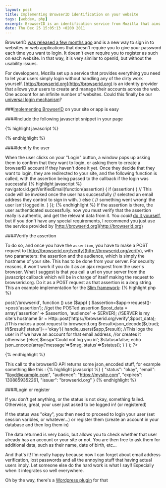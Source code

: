 ```yaml
---
layout: post
title: Implementing BrowserID identification on your website
tags: [webdev, php]
excerpt: BrowserID is an identification service from Mozilla that aims to remove the need for accounts at each website we visit. I explain how to implement it on your site
date: Thu Dec 25 15:05:13 +0200 2011
---
```



BrowserID [was released a few months ago](http://identity.mozilla.com/post/7616727542/introducing-browserid-a-better-way-to-sign-in) and is a new way to sign in to websites or web applications that doesn't require you to give your password each time you want to login. It doesn't even require you to register as such on each website. In that way, it is very similar to openId, but without the usability issues.

For developpers, Mozilla set up a service that provides everything you need to let your users simply login without handling any of the dirty work yourself. [http://browserid.org](http://browserid.org) is an identity provider that allows your users to create and manage their accounts across the web. One account for an infinite number of websites. Could this finally be our [universal login mechanism](http://www.codinghorror.com/blog/2010/11/your-internet-drivers-license.html)?

###[Implementing BrowserID](https://github.com/mozilla/browserid/wiki/How-to-Use-BrowserID-on-Your-Site) on your site or app is easy

####Include the following javascript snippet in your page

{% highlight javascript %}
<script src="https://browserid.org/include.js" type="text/javascript"></script>
{% endhighlight %}

####Identify the user

When the user clicks on your "Login" button, a window pops up asking them to confirm that they want to login, or asking them to create a browserID account if they haven't done it yet. Once they decide that they want to login, they are redirected to your site, and the following function is called, with the assertion being passed to the callback if the login was successful
{% highlight javascript %}
navigator.id.getVerifiedEmail(function(assertion) {
    if (assertion) {
        // This code will be invoked once the user has successfully
        // selected an email address they control to sign in with.
    } else {
        // something went wrong!  the user isn't logged in.
    }
});
{% endhighlight %}
If the assertion is there, the user authenticated successfully. now you must verify that the assertion really is authentic, and get the relevant data from it. You *could* [do it yourself](https://wiki.mozilla.org/Identity/Verified_Email_Protocol/Latest), but if you don't have any special requirements, I recommend you just use the service provided by [http://browserid.org](http://browserid.org)

####Verify the assertion

To do so, and once you have the `assertion`, you have to make a POST request to [http://browserid.org/verify](http://browserid.org/verify), with two parameters: the assertion and the audience, which is simply the hostname of your site. This has to be done from your server. For security reasons, it won't work if you do it as an ajax request from the user's browser. What I suggest is that you call a url on your server from the javascript callback which will be in charge of itself making the request to browserid.org. Do it as a POST request as that assertion is a *long* string. This an example implementation for the [Slim framework](http://www.slimframework.com/):
{% highlight php %}
<?php
$app->post('/browserid', function () use ($app) {

        $assertion=$app->request()->post('assertion');
        //get the POSTed assertion
        $post_data = array('assertion' => $assertion, 'audience' => SERVER);
        //SERVER is my site's hostname
        $r = Http::post('https://browserid.org/verify',$post_data);
        //This makes a post request to browserid.org
        $result=json_decode($r,true);

        if($result['status']=='okay'){
            handle_users($app,$result);
            //This logs the user in if we have an account for that email address,
            //or creates it otherwise
        }else{
            $msg='Could not log you in';
            $status=false;
            echo json_encode(array('message'=>$msg,'status'=>$status));
        }


    }
);
?>
{% endhighlight %}

This call to the browserID API returns some json_encoded stuff, for example something like this :
{% highlight javascript %}
{
    "status": "okay",
    "email": "lloyd@example.com",
    "audience": "https://mysite.com",
    "expires": 1308859352261,
    "issuer": "browserid.org"
}
{% endhighlight %}

####Login or register

If you don't get anything, or the status is not okay, something failed. Otherwise, great, your user just asked to be logged in! (or registered)

If the status was "okay", you then need to proceed to login your user (set session varibles, or whatever...) or register them (create an account in your database and then log them in)

The data returned is very basic, but allows you to check whether that user already has an account or your site or not. You are then free to ask them for additional data, such as their name, date of birth, etc...

And that's it! I'm really happy because now I can forget about email address verification, lost passwords and all the annoying stuff that having actual users imply. Let someone else do the hard work is what I say!! Especially when it integrates so well everywhere.

Oh by the way, there's a [Wordpress plugin](http://wordpress.org/extend/plugins/browserid/) for that